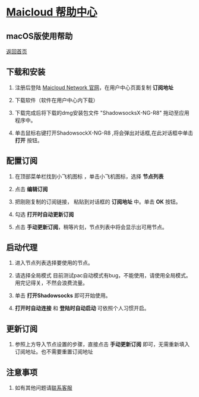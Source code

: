 # [Maicloud 帮助中心](/README.md)

## macOS版使用帮助
[返回首页](/README.md)

## 下载和安装
1. 注册后登陆 [Maicloud Network 官网](http://www.maicloud.cc/)，在用户中心页面复制 **订阅地址**

2. 下载软件（软件在用户中心内下载）

3. 下载完成后将下载的dmg安装包文件 "ShadowsocksX-NG-R8" 拖动至应用程序中。

4. 单击鼠标右键打开ShadowsockX-NG-R8 ,将会弹出对话框,在此对话框中单击 **打开** 按钮。

## 配置订阅
1. 在顶部菜单栏找到小飞机图标 ，单击小飞机图标，选择 **节点列表**

2. 点击 **编辑订阅**

3. 把刚刚复制的订阅链接， 粘贴到对话框的 **订阅地址** 中。单击 **OK** 按钮。

4. 勾选 **打开时自动更新订阅**  

5. 点击 **手动更新订阅**，稍等片刻，节点列表中将会显示出可用节点。

## 启动代理
1. 进入节点列表选择要使用的节点。

2. 请选择全局模式
目前测试pac自动模式有bug，不能使用，请使用全局模式。用完记得关，不然会浪费流量。

3. 单击 **打开Shadowsocks** 即可开始使用。

4. **打开时自动连接** 和 **登陆时自动启动** 可依照个人习惯开启。

## 更新订阅
1. 参照上方导入节点设置的步骤，直接点击 **手动更新订阅** 即可，无需重新填入订阅地址。也不需要重置订阅地址

## 注意事项
1. 如有其他问题请[联系客服](https://ticket.maicloud.cc)
